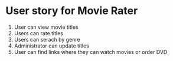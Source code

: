 # User story for Movie Rater

1. User can view movie titles
2. Users can rate titles
3. Users can serach by genre
4. Administrator can update titles
5. User can find links where they can watch movies or order DVD
